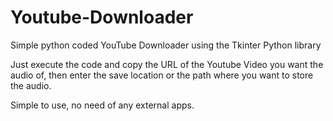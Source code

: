# Youtube-Downloader
Simple python coded YouTube Downloader using the Tkinter Python library

Just execute the code and copy the URL of the Youtube Video you want the audio of, then enter the save location or the path where you want to store the audio. 

Simple to use, no need of any external apps. 
